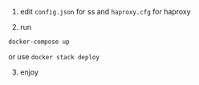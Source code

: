 1. edit `config.json` for ss and `haproxy.cfg` for haproxy

2. run
```
docker-compose up 
```
or use `docker stack deploy`

3. enjoy